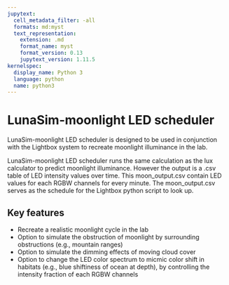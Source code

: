 ```yaml
---
jupytext:
  cell_metadata_filter: -all
  formats: md:myst
  text_representation:
    extension: .md
    format_name: myst
    format_version: 0.13
    jupytext_version: 1.11.5
kernelspec:
  display_name: Python 3
  language: python
  name: python3
---
```


# LunaSim-moonlight LED scheduler

LunaSim-moonlight LED scheduler is designed to be used in conjunction with the Lightbox system to recreate moonlight illuminance in the lab.

LunaSim-moonlight LED scheduler runs the same calculation as the lux calculator to predict moonlight illuminance. However the output is a .csv table of LED intensity values over time. This moon_output.csv contain LED values for each RGBW channels for every minute. The moon_output.csv serves as the schedule for the Lightbox python script to look up.


## Key features

- Recreate a realistic moonlight cycle in the lab
- Option to simulate the obstruction of moonlight by surrounding obstructions (e.g., mountain ranges)
- Option to simulate the dimming effects of moving cloud cover
- Option to change the LED color spectrum to micmic color shift in habitats (e.g., blue shiftiness of ocean at depth), by controlling the intensity fraction of each RGBW channels